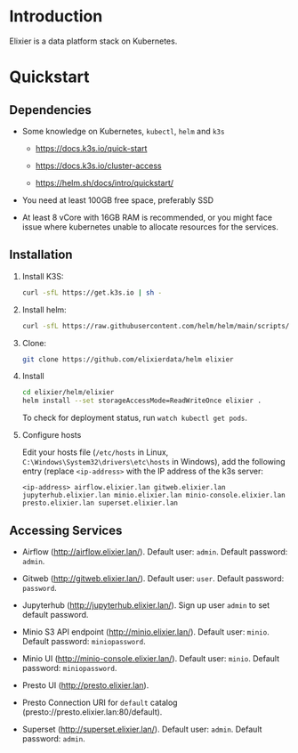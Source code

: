 Introduction
=============

Elixier is a data platform stack on Kubernetes.

Quickstart
=============

Dependencies
-------------

- Some knowledge on Kubernetes, `kubectl`, `helm` and `k3s` 

  - https://docs.k3s.io/quick-start

  - https://docs.k3s.io/cluster-access

  - https://helm.sh/docs/intro/quickstart/

- You need at least 100GB free space, preferably SSD

- At least 8 vCore with 16GB RAM is recommended, or you might face issue where kubernetes unable to allocate resources for the services.

Installation
--------------

1. Install K3S:

   ```bash
   curl -sfL https://get.k3s.io | sh -
   ```

2. Install helm:

   ```bash
   curl -sfL https://raw.githubusercontent.com/helm/helm/main/scripts/get-helm-3 | sh -
   ```

3. Clone:

   ```bash
   git clone https://github.com/elixierdata/helm elixier
   ```

4. Install

   ```bash
   cd elixier/helm/elixier 
   helm install --set storageAccessMode=ReadWriteOnce elixier .
   ```

   To check for deployment status, run  `watch kubectl get pods`. 

5. Configure hosts

   Edit your hosts file (`/etc/hosts` in Linux, `C:\Windows\System32\drivers\etc\hosts` in Windows), add the 
   following entry (replace `<ip-address>` with the IP address of the k3s server:

   ```
   <ip-address> airflow.elixier.lan gitweb.elixier.lan jupyterhub.elixier.lan minio.elixier.lan minio-console.elixier.lan presto.elixier.lan superset.elixier.lan 
   ```

Accessing Services
-------------------

- Airflow (http://airflow.elixier.lan/). Default user: `admin`. Default password: `admin`.

- Gitweb (http://gitweb.elixier.lan/). Default user: `user`. Default password: `password`.

- Jupyterhub (http://jupyterhub.elixier.lan/). Sign up user `admin` to set default password.

- Minio S3 API endpoint (http://minio.elixier.lan/). Default user: `minio`. Default password: `miniopassword`.

- Minio UI (http://minio-console.elixier.lan/). Default user: `minio`. Default password: `miniopassword`.

- Presto UI (http://presto.elixier.lan).

- Presto Connection URI for `default` catalog (presto://presto.elixier.lan:80/default).

- Superset (http://superset.elixier.lan/). Default user: `admin`. Default password: `admin`.

